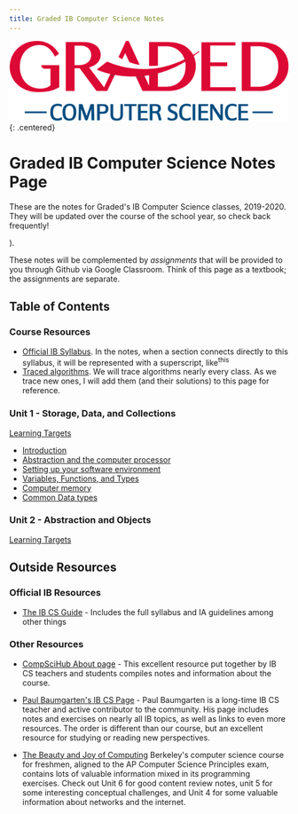 ```yaml
---
title: Graded IB Computer Science Notes
---
```


![Graded CS Logo](unit0_resources/computer-science-logo.png){: .centered}

# Graded IB Computer Science Notes Page

These are the notes for Graded's IB Computer Science classes, 2019-2020. They will be updated over the course of the school year, so check back frequently!

). 

These notes will be complemented by *assignments* that will be provided to you through Github via Google Classroom. Think of this page as a textbook; the assignments are separate.

## Table of Contents

### Course Resources

* [Official IB Syllabus](/unit0_resources/syllabus.md). In the notes, when a section connects directly to this syllabus, it will be represented with a superscript, like<sup>this</sup>
* [Traced algorithms](/unit0_resources/traced_algorithms.md). We will trace algorithms nearly every class. As we trace new ones, I will add them (and their solutions) to this page for reference.

### Unit 1 - Storage, Data, and Collections

[Learning Targets](/unit1/00_Learning_Targets.md)

* [Introduction](/unit1/00_Intro.md)
* [Abstraction and the computer processor](/unit1/00a_Abstraction.md)
* [Setting up your software environment](/unit1/01_Getting_Set_Up.md)
* [Variables, Functions, and Types](/unit1/02_FirstFunction.md)
* [Computer memory](/unit1/03_Data_on_computers.md)
* [Common Data types](/unit1/04_Common_data_types.md)

### Unit 2 - Abstraction and Objects

[Learning Targets](/unit2/00_Learning_Targets.md)

## Outside Resources

### Official IB Resources

* [The IB CS Guide](https://ib.compscihub.net/wp-content/uploads/2015/04/IBCompSciGuide.pdf) - Includes the full syllabus and IA guidelines among other things

### Other Resources

* [CompSciHub About page](https://ib.compscihub.net/about) - This excellent resource put together by IB CS teachers and students compiles notes and information about the course.

* [Paul Baumgarten's IB CS Page](https://pbaumgarten.com/dp-compsci/) - Paul Baumgarten is a long-time IB CS teacher and active contributor to the community. His page includes notes and exercises on nearly all IB topics, as well as links to even more resources. The order is different than our course, but an excellent resource for studying or reading new perspectives.

* [The Beauty and Joy of Computing](https://bjc.edc.org/bjc-r/course/bjc4nyc.html) Berkeley's computer science course for freshmen, aligned to the AP Computer Science Principles exam, contains lots of valuable information mixed in its programming exercises. Check out Unit 6 for good content review notes, unit 5 for some interesting conceptual challenges, and Unit 4 for some valuable information about networks and the internet. 